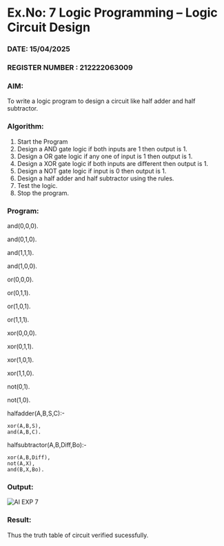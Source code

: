 # Ex.No: 7  Logic Programming –  Logic Circuit Design
### DATE: 15/04/2025                                                                         
### REGISTER NUMBER : 212222063009
### AIM: 
To write a logic program to design a circuit like half adder and half subtractor.
###  Algorithm:
1. Start the Program
2. Design a AND gate logic if both inputs are 1 then output is 1.
3. Design a OR gate logic if any one of input is 1 then output is 1.
4. Design a XOR gate logic if both inputs are different then output is 1.
5. Design a NOT gate logic if input is 0 then output is 1.
6. Design a half adder and half subtractor using the rules.
7. Test the logic.
8. Stop the program.

### Program:

and(0,0,0).

and(0,1,0).

and(1,1,1).

and(1,0,0).

or(0,0,0).

or(0,1,1).

or(1,0,1).

or(1,1,1).

xor(0,0,0).

xor(0,1,1).

xor(1,0,1).

xor(1,1,0).

not(0,1).

not(1,0).

halfadder(A,B,S,C):-

    xor(A,B,S),
    and(A,B,C).
    
halfsubtractor(A,B,Diff,Bo):-

    xor(A,B,Diff),
    not(A,X),
    and(B,X,Bo).

### Output:

![AI EXP 7](https://github.com/user-attachments/assets/a52fd78f-d448-4b51-8ad1-2556e60ef8e3)

### Result:
Thus the truth table of circuit verified sucessfully.
